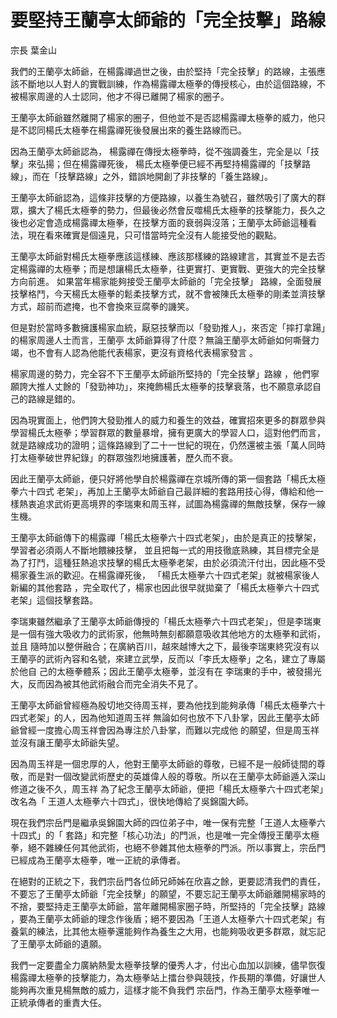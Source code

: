 # 要堅持王蘭亭太師爺的「完全技擊」路線

宗長
葉金山

我們的王蘭亭太師爺，在楊露禪過世之後，由於堅持「完全技擊」的路線，主張應該不斷地以人對人的實戰訓練，作為楊露禪太極拳的傳授核心，由於這個路線，不被楊家周邊的人士認同，他才不得已離開了楊家的圈子。

王蘭亭太師爺雖然離開了楊家的圈子，但他並不是否認楊露禪太極拳的威力，他只是不認同楊氏太極拳在楊露禪死後發展出來的養生路線而已。

因為王蘭亭太師爺認為， 楊露禪在傳授太極拳時，從不強調養生，完全是以「技擊」來弘揚；但在楊露禪死後， 楊氏太極拳便已經不再堅持楊露禪的「技擊路線」，而在「技擊路線」之外，錯誤地開創了非技擊的「養生路線」。

王蘭亭太師爺認為，這條非技擊的方便路線，以養生為號召，雖然吸引了廣大的群眾，擴大了楊氏太極拳的勢力，但最後必然會反噬楊氏太極拳的技擊能力，長久之 後也必定會造成楊露禪太極拳，在技擊方面的衰弱與沒落；王蘭亭太師爺這種看法，現在看來確實是個遠見，只可惜當時完全沒有人能接受他的觀點。

王蘭亭太師爺對楊氏太極拳應該這樣練、應該那樣練的路線建言，其實並不是去否定楊露禪的太極拳；而是想讓楊氏太極拳，往更實打、更實戰、更強大的完全技擊 方向前進。 如果當年楊家能夠接受王蘭亭太師爺的「完全技擊」 路線，全面發展技擊格鬥，今天楊氏太極拳的鬆柔技擊方式，就不會被陳氏太極拳的剛柔並濟技擊方式，超前而遮掩，也不會換來豆腐拳的譏笑。

但是對於當時多數擁護楊家血統，厭惡技擊而以「發勁推人」，來否定「摔打拿踼」的楊家周邊人士而言，王蘭亭 太師爺算得了什麼？無論王蘭亭太師爺如何嘶聲力竭，也不會有人認為他能代表楊家，更沒有資格代表楊家發言 。

楊家周邊的勢力，完全容不下王蘭亭太師爺所堅持的「完全技擊」路線 ，他們寧願誇大推人丈餘的「發勁神功」，來掩飾楊氏太極拳的技擊衰落，也不願意承認自己的路線是錯的。

因為現實面上，他們誇大發勁推人的威力和養生的效益，確實招來更多的群眾參與學習楊氏太極拳；學習群眾的數量暴增，擁有更廣大的學習人口，這對他們而言， 就是路線成功的證明；這條路線到了二十一世紀的現在，仍然還被主張「萬人同時打太極拳破世界紀錄」的群眾強烈地擁護著，歷久而不衰。

因此王蘭亭太師爺，便只好將他學自於楊露禪在京城所傳的第一個套路「楊氏太極拳六十四式 老架」，再加上王蘭亭太師爺自己最詳細的套路用技心得，傳給和他一樣熱衷追求武術更高境界的李瑞東和周玉祥，試圖為楊露禪的無敵技擊，保存一線生機。

王蘭亭太師爺傳下的楊露禪「楊氏太極拳六十四式老架」，由於是真正的技擊架，學習者必須兩人不斷地餵練技擊， 並且把每一式的用技徹底熟練，其目標完全是為了打鬥，這種狂熱追求技擊的楊氏太極拳老架，由於必須流汗付出，因此極不受楊家養生派的歡迎。在楊露禪死後， 「楊氏太極拳六十四式老架」就被楊家後人新編的其他套路 ，完全取代了，楊家也因此很早就拋棄了「楊氏太極拳六十四式老架」這個技擊套路。

李瑞東雖然繼承了王蘭亭太師爺傳授的「楊氏太極拳六十四式老架」，但是李瑞東是一個有強大吸收力的武術家，他無時無刻都願意吸收其他地方的太極拳和武術， 並且 隨時加以整併融合；在廣納百川，越來越博大之下，最後李瑞東終究沒有以王蘭亭的武術內容和名號，來建立武學，反而以「李氏太極拳」之名，建立了專屬於他自 己的太極拳體系；因此王蘭亭太極拳，並沒有在 李瑞東的手中，被發揚光大，反而因為被其他武術融合而完全消失不見了。

王蘭亭太師爺曾經極為殷切地交待周玉祥，要為他找到能夠承傳「楊氏太極拳六十四式老架」的人，因為他知道周玉祥 無論如何也放不下八卦掌，因此王蘭亭太師爺曾經一度擔心周玉祥會因為專注於八卦掌，而難以完成他 的願望，但是周玉祥並沒有讓王蘭亭太師爺失望。

因為周玉祥是一個忠厚的人，他對王蘭亭太師爺的尊敬，已經不是一般師徒間的尊敬，而是對一個改變武術歷史的英雄偉人般的尊敬。所以在王蘭亭太師爺遁入深山 修道之後不久，周玉祥 為了紀念王蘭亭太師爺，便把「楊氏太極拳六十四式老架」改名為「 王道人太極拳六十四式」，很快地傳給了吳錦園大師。

現在我們宗岳門是繼承吳錦園大師的四位弟子中，唯一保有完整「王道人太極拳六十四式」的「 套路」和完整「核心功法」的門派，也是唯一完全傳授王蘭亭太極拳，絕不雜練任何其他武術，也絕不參雜其他太極拳的門派。所以事實上，宗岳門已經成為王蘭亭太極拳，唯一正統的承傳者。

在絕對的正統之下，我們宗岳門各位師兄師姊在欣喜之餘，更要認清我們的責任，不要忘了王蘭亭太師爺「完全技擊」的願望，不要忘記王蘭亭太師爺離開楊家時的 不捨，要堅持走王蘭亭太師爺，當年離開楊家圈子時，所堅持的「完全技擊」路線 ，要為王蘭亭太師爺的理念作後盾；絕不要因為「王道人太極拳六十四式老架」有養氣的練法，比其他太極拳還能夠作為養生之大用，也能夠吸收更多群眾，就忘記 了王蘭亭太師爺的遺願。

我們一定要盡全力廣納熱愛太極拳技擊的優秀人才，付出心血加以訓練，儘早恢復楊露禪太極拳的技擊能力，為太極拳站上擂台參與競技，作長期的準備，好讓世人能夠再次重見楊無敵的威力，這樣才能不負我們 宗岳門，作為王蘭亭太極拳唯一正統承傳者的重責大任。